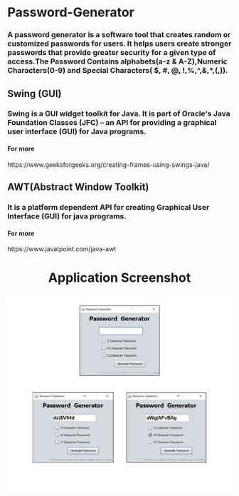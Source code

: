 # Password-Generator
<h3>A password generator is a software tool that creates random or customized passwords for users. It helps users create stronger passwords that provide greater security for a given type of access.The Password Contains alphabets(a-z & A-Z),Numeric Characters(0-9) and Special Characters( $, #, @, !,%,^,&,*,(,)).</h3>

<h2>Swing (GUI) </h2>
<h3>Swing is a GUI widget toolkit for Java. It is part of Oracle's Java Foundation Classes (JFC) – an API for providing a graphical user interface (GUI) for Java programs.</h3>
<h4>For more</h4> https://www.geeksforgeeks.org/creating-frames-using-swings-java/

 <h2> AWT(Abstract Window Toolkit) </h2>
<h3>It is a platform dependent API for creating Graphical User Interface (GUI) for java programs.</h3>
<h4>For more</h4>https://www.javatpoint.com/java-awt
<br>
<h1 align="center">Application Screenshot</h1>
<p align="center">
  <img src="PasswordGenerator/image/PasswordGenerator.png" width="850" height="auto" title="options">
</p>
